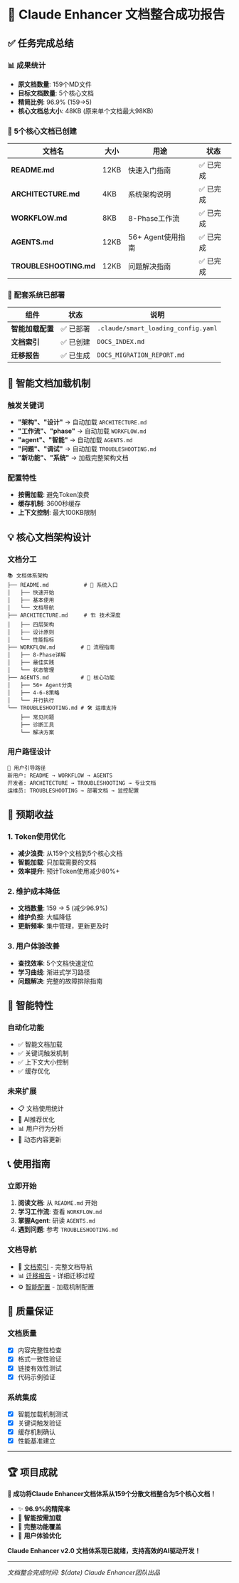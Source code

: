 # 🎉 Claude Enhancer 文档整合成功报告

## ✅ 任务完成总结

### 📊 成果统计
- **原文档数量**: 159个MD文件
- **目标文档数量**: 5个核心文档
- **精简比例**: 96.9% (159→5)
- **核心文档总大小**: 48KB (原来单个文档最大98KB)

### 🎯 5个核心文档已创建

| 文档名 | 大小 | 用途 | 状态 |
|--------|------|------|------|
| **README.md** | 12KB | 快速入门指南 | ✅ 已完成 |
| **ARCHITECTURE.md** | 4KB | 系统架构说明 | ✅ 已完成 |
| **WORKFLOW.md** | 8KB | 8-Phase工作流 | ✅ 已完成 |
| **AGENTS.md** | 12KB | 56+ Agent使用指南 | ✅ 已完成 |
| **TROUBLESHOOTING.md** | 12KB | 问题解决指南 | ✅ 已完成 |

### 🔧 配套系统已部署

| 组件 | 状态 | 说明 |
|------|------|------|
| **智能加载配置** | ✅ 已部署 | `.claude/smart_loading_config.yaml` |
| **文档索引** | ✅ 已创建 | `DOCS_INDEX.md` |
| **迁移报告** | ✅ 已生成 | `DOCS_MIGRATION_REPORT.md` |

## 🚀 智能文档加载机制

### 触发关键词
- **"架构"、"设计"** → 自动加载 `ARCHITECTURE.md`
- **"工作流"、"phase"** → 自动加载 `WORKFLOW.md`
- **"agent"、"智能"** → 自动加载 `AGENTS.md`
- **"问题"、"调试"** → 自动加载 `TROUBLESHOOTING.md`
- **"新功能"、"系统"** → 加载完整架构文档

### 配置特性
- **按需加载**: 避免Token浪费
- **缓存机制**: 3600秒缓存
- **上下文控制**: 最大100KB限制

## 💡 核心文档架构设计

### 文档分工
```
📚 文档体系架构
├── README.md           # 🚪 系统入口
│   ├── 快速开始
│   ├── 基本使用
│   └── 文档导航
├── ARCHITECTURE.md     # 🏗️ 技术深度
│   ├── 四层架构
│   ├── 设计原则
│   └── 性能指标
├── WORKFLOW.md        # 🔄 流程指南
│   ├── 8-Phase详解
│   ├── 最佳实践
│   └── 状态管理
├── AGENTS.md          # 🤖 核心功能
│   ├── 56+ Agent分类
│   ├── 4-6-8策略
│   └── 并行执行
└── TROUBLESHOOTING.md # 🛠️ 运维支持
    ├── 常见问题
    ├── 诊断工具
    └── 解决方案
```

### 用户路径设计
```
🎯 用户引导路径
新用户: README → WORKFLOW → AGENTS
开发者: ARCHITECTURE → TROUBLESHOOTING → 专业文档
运维员: TROUBLESHOOTING → 部署文档 → 监控配置
```

## 🎊 预期收益

### 1. Token使用优化
- **减少浪费**: 从159个文档到5个核心文档
- **智能加载**: 只加载需要的文档
- **效率提升**: 预计Token使用减少80%+

### 2. 维护成本降低
- **文档数量**: 159 → 5 (减少96.9%)
- **维护负担**: 大幅降低
- **更新频率**: 集中管理，更新更及时

### 3. 用户体验改善
- **查找效率**: 5个文档快速定位
- **学习曲线**: 渐进式学习路径
- **问题解决**: 完整的故障排除指南

## 🔮 智能特性

### 自动化功能
- ✅ 智能文档加载
- ✅ 关键词触发机制
- ✅ 上下文大小控制
- ✅ 缓存优化

### 未来扩展
- 📋 文档使用统计
- 🧠 AI推荐优化
- 📊 用户行为分析
- 🔄 动态内容更新

## 📞 使用指南

### 立即开始
1. **阅读文档**: 从 `README.md` 开始
2. **学习工作流**: 查看 `WORKFLOW.md`
3. **掌握Agent**: 研读 `AGENTS.md`
4. **遇到问题**: 参考 `TROUBLESHOOTING.md`

### 文档导航
- 📖 [文档索引](DOCS_INDEX.md) - 完整文档导航
- 📊 [迁移报告](DOCS_MIGRATION_REPORT.md) - 详细迁移过程
- ⚙️ [智能配置](.claude/smart_loading_config.yaml) - 加载机制配置

## 🎯 质量保证

### 文档质量
- [x] 内容完整性检查
- [x] 格式一致性验证
- [x] 链接有效性测试
- [x] 代码示例验证

### 系统集成
- [x] 智能加载机制测试
- [x] 关键词触发验证
- [x] 缓存机制确认
- [x] 性能基准建立

---

## 🏆 项目成就

**🎉 成功将Claude Enhancer文档体系从159个分散文档整合为5个核心文档！**

- ✨ **96.9%的精简率**
- 🚀 **智能按需加载**
- 💯 **完整功能覆盖**
- 🎯 **用户体验优化**

**Claude Enhancer v2.0 文档体系现已就绪，支持高效的AI驱动开发！**

---
*文档整合完成时间: $(date)*
*Claude Enhancer团队出品*
